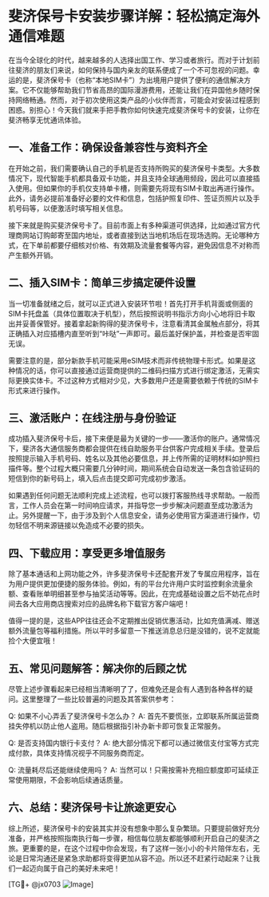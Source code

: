 # 斐济保号卡安装步骤详解：轻松搞定海外通信难题

在当今全球化的时代，越来越多的人选择出国工作、学习或者旅行。而对于计划前往斐济的朋友们来说，如何保持与国内亲友的联系便成了一个不可忽视的问题。幸运的是，斐济保号卡（也称“本地SIM卡”）为出境用户提供了便利的通信解决方案。它不仅能够帮助我们节省高昂的国际漫游费用，还能让我们在异国他乡随时保持网络畅通。然而，对于初次使用这类产品的小伙伴而言，可能会对安装过程感到困惑。别担心！今天我们就来手把手教你如何快速完成斐济保号卡的安装，让你在斐济畅享无忧通讯体验。

## 一、准备工作：确保设备兼容性与资料齐全

在开始之前，我们需要确认自己的手机是否支持所购买的斐济保号卡类型。大多数情况下，现代智能手机都具备双卡功能，并且支持全球通用频段，因此可以直接插入使用。但如果你的手机仅支持单卡槽，则需要先将现有SIM卡取出再进行操作。此外，请务必提前准备好必要的文件和信息，包括护照复印件、签证页照片以及手机号码等，以便激活时填写相关信息。

接下来就是购买斐济保号卡了。目前市面上有多种渠道可供选择，比如通过官方代理商网站订购邮寄至国内地址，或者直接到达当地机场后在现场选购。无论哪种方式，在下单前都要仔细核对价格、有效期及流量套餐等内容，避免因信息不对称而产生额外开销。

## 二、插入SIM卡：简单三步搞定硬件设置

当一切准备就绪之后，就可以正式进入安装环节啦！首先打开手机背面或侧面的SIM卡托盘盖（具体位置取决于机型），然后按照说明书指示方向小心地将旧卡取出并妥善保管好。接着拿起新购得的斐济保号卡，注意看清其金属触点部分，将其正确插入对应插槽内直至听到“咔哒”一声即可。最后盖好保护盖，并检查是否牢固无误。

需要注意的是，部分新款手机可能采用eSIM技术而非传统物理卡形式。如果是这种情况的话，你可以直接通过运营商提供的二维码扫描方式进行绑定激活，无需实际更换实体卡。不过这种方式相对少见，大多数用户还是需要依赖于传统的SIM卡形式来进行操作。

## 三、激活账户：在线注册与身份验证

成功插入斐济保号卡后，接下来便是最为关键的一步——激活你的账户。通常情况下，斐济各大通信服务商都会提供在线自助服务平台供客户完成相关手续。登录后按照提示输入手机号码、姓名以及其他必要信息，并上传所需的证明材料如护照扫描件等。整个过程大概只需要几分钟时间，期间系统会自动发送一条包含验证码的短信到你的新号码上，填入后点击提交即可完成初步激活。

如果遇到任何问题无法顺利完成上述流程，也可以拨打客服热线寻求帮助。一般而言，工作人员会在第一时间响应请求，并指导您一步步解决问题直至成功激活为止。另外提醒一下，由于涉及到个人信息安全，请务必使用官方渠道进行操作，切勿轻信不明来源链接以免造成不必要的损失。

## 四、下载应用：享受更多增值服务

除了基本通话和上网功能之外，许多斐济保号卡还配套开发了专属应用程序，旨在为用户提供更加便捷的服务体验。例如，有的平台允许用户实时监控剩余流量余额、查看账单明细甚至参与抽奖活动等等。因此，在完成基础设置之后不妨花点时间去各大应用商店搜索对应的品牌名称下载官方客户端吧！

值得一提的是，这些APP往往还会不定期推出促销优惠活动，比如充值满减、赠送额外流量包等福利措施。所以平时多留意一下推送消息总归是没错的，说不定就能捡个大便宜哦！

## 五、常见问题解答：解决你的后顾之忧

尽管上述步骤看起来已经相当清晰明了了，但难免还是会有人遇到各种各样的疑问。这里整理了一些比较普遍的问题及其答案供参考：

Q: 如果不小心弄丢了斐济保号卡怎么办？
A: 首先不要慌张，立即联系所属运营商挂失停机以防止他人盗用。随后根据指引补办新卡即可恢复正常服务。

Q: 是否支持国内银行卡支付？
A: 绝大部分情况下都可以通过微信支付宝等方式完成付款，具体支持情况视乎不同服务商而定。

Q: 流量耗尽后还能继续使用吗？
A: 当然可以！只需按需补充相应额度即可延续正常使用期限，不会影响后续通话质量。

## 六、总结：斐济保号卡让旅途更安心

综上所述，斐济保号卡的安装其实并没有想象中那么复杂繁琐。只要提前做好充分准备，并严格按照指南执行每一步骤，相信每位朋友都能够顺利开启自己的斐济之旅。更重要的是，在这个过程中你会发现，有了这样一张小小的卡片陪伴左右，无论是日常沟通还是紧急求助都将变得更加从容不迫。所以还不赶紧行动起来？让我们一起迈向属于自己的美好未来吧！

[TG💪+ @jx0703 ![Image](https://github.com/user-attachments/assets/dbca1d08-cadb-493c-b0ec-ad6f7a83f270)]